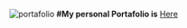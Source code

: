 
![portafolio](https://media.giphy.com/media/dTmPl0WmjeGfS/giphy.gif)
**#My personal Portafolio is** [Here](https://github.com/luisaromero/portafolio)
